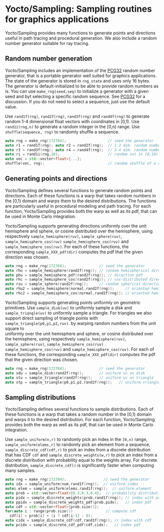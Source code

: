 # Yocto/Sampling: Sampling routines for graphics applications

Yocto/Sampling provides many functions to generate points and directions
useful in path tracing and procedural generation. We also include a random
number generator suitable for ray tracing.

## Random number generation

Yocto/Sampling includes an implementation of the [PCG32](https://www.pcg-random.org)
random number generator, that is a portable generator well suited for
graphics applications. The state of the generator is stored in `rng_state`
and uses only 16 bytes. The generator is default-initialized to be able to
provide random numbers as is. You can use `make_rng(seed,seq)` to initialize
a generator with a given seed and byt selecting a specific random sequence.
See [PCG32](https://www.pcg-random.org) for a discussion. If you do not need
to select a sequence, just use the default value.

Use `rand1f(rng)`, `rand2f(rng)`, `rand3f(rng)` and `rand4f(rng)` to
generate random 1-4 dimensional float vectors with coordinates in [0,1).
Use `rand1i(rng,n)` to generate a random integer in the [0,n) range.
Use `shuffle(sequence, rng)` to randomly shuffle a sequence.

```cpp
auto rng = make_rng(172784);                   // seed the generator
auto r1 = rand1f(rng); auto r2 = rand2f(rng);  // 1-2 dim. random numbers
auto r3 = rand3f(rng); auto r4 = rand4f(rng);  // 3-4 dim. random numbers
auto ri = rand1i(rng,10);                      // random int in [0,10)
auto vec = std::vector<float>{...};
shuffle(vec, rng);                             // random shuffle of a vector
```

## Generating points and directions

Yocto/Sampling defines several functions to generate random points and
directions. Each of these functions is a warp that takes random numbers in the
[0,1) domain and warps them to the desired distributions. The functions
are particularly useful in procedural modeling and path tracing. For each
function, Yocto/Sampling provides both the warp as well as its pdf, that can
be used in Monte Carlo integration.

Yocto/Sampling supports generating directions uniformly over the unit hemisphere
and sphere, or cosine distributed over the hemisphere, using respectively
`sample_hemisphere(ruv)`, `sample_sphere(ruv)`, `sample_hemisphere_cos(ruv)`
`sample_hemisphere_cos(ruv)` and `sample_hemisphere_cos(ruv)`.
For each of these functions, the corresponding `sample_XXX_pdf(dir)` computes
the pdf that the given direction was chosen.

```cpp
auto rng = make_rng(172784);               // seed the generator
auto rhu = sample_hemisphere(rand2f(rng)); // random hemispherical direction
auto phu = sample_hemisphere_pdf(rand2f(rng)); // direction pdf
auto rhc = sample_hemisphere_cos(rand2f(rng)); // cos-distributed direction
auto rsu = sample_sphere(rand2f(rng));     // random spherical direction
auto rhu2 = sample_hemisphere(normal,rand2f(rng));     // oriented hemisphere
auto rhc2 = sample_hemisphere_cos(normal,rand2f(rng)); // oriented hemisphere
```

Yocto/Sampling supports generating points uniformly on geometric primitives.
Use `sample_disk(uv)` to uniformly sample a disk and `sample_triangle(uv)`
to uniformly sample a triangle. For triangles we also support direct
sampling of triangle points with `sample_triangle(p0,p1,p2,ruv)`.
by warping
random numbers from the unit square to  
 uniformly over the unit hemisphere
and sphere, or cosine distributed over the hemisphere, using respectively
`sample_hemisphere(ruv)`, `sample_sphere(ruv)`, `sample_hemisphere_cos(ruv)`
`sample_hemisphere_cos(ruv)` and `sample_hemisphere_cos(ruv)`.
For each of these functions, the corresponding `sample_XXX_pdf(dir)` computes
the pdf that the given direction was chosen.

```cpp
auto rng = make_rng(172784);               // seed the generator
auto sdu = sample_disk(rand2f(rng));       // uniform uv on disk
auto stu = sample_triangle(rand2f(rng));   // uniform uv on triangle
auto stp = sample_triangle(p0,p1,p2,rand2f(rng));   // uniform triangle point
```

## Sampling distributions

Yocto/Sampling defines several functions to sample distributions.
Each of these functions is a warp that takes a random number in the
[0,1) domain and warps it to the desired distribution. For each
function, Yocto/Sampling provides both the warp as well as its pdf, that can
be used in Monte Carlo integration.

Use `sample_uniform(n,r)` to randomly pick an index in the `[0,n)` range,
`sample_uniform(elems,r)` to randomly pick an element from a sequence,
`sample_discrete_cdf(cdf,r)` to pick an index from a discrete distribution
that has CDF `cdf` and `sample_discrete_weights(w,r)` to pick an index from a
discrete distribution with probability equal to the weights array. For
discrete distribution, `sample_discrete_cdf()` is significantly faster when
computing many samples.

```cpp
auto rng = make_rng(172784);                 // seed the generator
auto idx = sample_uniform(num,rand1f(rng));  // uniform index
auto& elem = sample_uniform(elems,rand1f(rng));  // uniform element
auto prob = std::vector<float>{0.3,0.3,0.4};  // probability distribution
auto pidx = sample_discrete_weights(prob,rand1f(rng)); // index with prob
auto ppidx = sample_discrete_weights_pdf(prob,pidx);   // index pdf
auto cdf = std::vector<float>{prob.size()};
for(auto i : range(prob.size())               // compute cdf
  cdf[i] = prob[i] + (i ? cdf[i-1] : 0);
auto cidx = sample_discrete_cdf(cdf,rand1f(rng)); // index with cdf
auto pcidx = sample_discrete_cdf_pdf(cdf,cidx);   // index pdf
```
